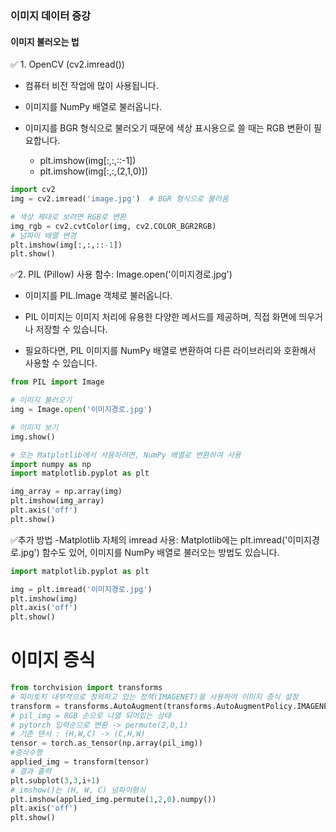 ### 이미지 데이터 증강
#### 이미지 불러오는 법
✅ 1. OpenCV (cv2.imread())
- 컴퓨터 비전 작업에 많이 사용됩니다.

- 이미지를 NumPy 배열로 불러옵니다. 

- 이미지를 BGR 형식으로 불러오기 때문에 색상 표시용으로 쓸 때는 RGB 변환이 필요합니다.
  - plt.imshow(img[:,:,::-1])
  - plt.imshow(img[:,:,(2,1,0)])
  
``` python
import cv2
img = cv2.imread('image.jpg')  # BGR 형식으로 불러옴

# 색상 제대로 보려면 RGB로 변환
img_rgb = cv2.cvtColor(img, cv2.COLOR_BGR2RGB)
# 넘파이 배열 변경
plt.imshow(img[:,:,::-1])
plt.show()
```
✅2. PIL (Pillow) 사용
함수: Image.open('이미지경로.jpg')

- 이미지를 PIL.Image 객체로 불러옵니다.

- PIL 이미지는 이미지 처리에 유용한 다양한 메서드를 제공하며, 직접 화면에 띄우거나 저장할 수 있습니다.

- 필요하다면, PIL 이미지를 NumPy 배열로 변환하여 다른 라이브러리와 호환해서 사용할 수 있습니다.
```python
from PIL import Image

# 이미지 불러오기
img = Image.open('이미지경로.jpg')

# 이미지 보기
img.show()

# 또는 Matplotlib에서 사용하려면, NumPy 배열로 변환하여 사용
import numpy as np
import matplotlib.pyplot as plt

img_array = np.array(img)
plt.imshow(img_array)
plt.axis('off')
plt.show()
```
✅추가 방법
-Matplotlib 자체의 imread 사용:
  Matplotlib에는 plt.imread('이미지경로.jpg') 함수도 있어, 이미지를 NumPy 배열로 불러오는 방법도 있습니다.
 ```python
 import matplotlib.pyplot as plt

img = plt.imread('이미지경로.jpg')
plt.imshow(img)
plt.axis('off')
plt.show()
``` 

# 이미지 증식
```python
from torchvision import transforms
# 파이토치 내부적으로 정의하고 있는 정책(IMAGENET)을 사용하여 이미지 증식 설정
transform = transforms.AutoAugment(transforms.AutoAugmentPolicy.IMAGENET)
# pil_img = RGB 순으로 나열 되어있는 상태
# pytorch 입력순으로 변환 -> permute(2,0,1)
# 기존 텐서 : (H,W,C) -> (C,H,W)
tensor = torch.as_tensor(np.array(pil_img))
#증식수행
applied_img = transform(tensor)
# 결과 출력
plt.subplot(3,3,i+1)
# imshow()는 (H, W, C) 넘파이형식
plt.imshow(applied_img.permute(1,2,0).numpy())
plt.axis('off')
plt.show()

```